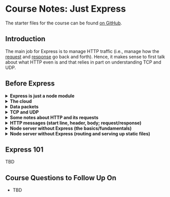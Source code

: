 # Course Notes: Just Express

The starter files for the course can be found [on GitHub](https://github.com/robertbunch/justExpress).

## Introduction

The main job for Express is to manage HTTP traffic (i.e., manage how the [request](https://expressjs.com/en/5x/api.html#req) and [response](https://expressjs.com/en/5x/api.html#res) go back and forth). Hence, it makes sense to first talk about what HTTP even is and that relies in part on understanding TCP and UDP.

## Before Express

<details><summary> <strong>Express is just a node module</strong></summary>

Express is "just" a node module. Literally, you can [install Express](https://www.npmjs.com/package/express) via NPM because Express is literally just a node module. The [Express website](https://expressjs.com/) makes clear what Express is:

> Express is a minimal and flexible Node.js web application framework that provides a robust set of features for web and mobile applications.

It also makes clear how, implicitly or explicitly, the main job for Express is to manage HTTP traffic via methods on the `request` and `response` objects:

> With a myriad of HTTP utility methods and middleware at your disposal, creating a robust API is quick and easy.

---

</details>

<details><summary> <strong>The cloud</strong></summary>

The cloud is not a cloud but just a network of computers (not belonging to you) talking with each other where the language they speak is in "packets," where these packets are little streams of data.

---

</details>

<details><summary> <strong>Data packets</strong></summary>

The data interchange between client and server happens through packets of data. When you deal with Express, you (i.e., the server) are now put in charge of handling what packets of data people (i.e., the client or browser) receive 

<p align='center'>
  <img width="500px" src='./images-for-notes/packet.png'>
</p>

So you are now in charge of effectively serving up that content. Node does most of the heavy lifting via low-level C. As can be seen above in the illustration, a "data packet" consists of 5 parts or layers. From the lowest-level to the highest-level, the following are the layers of each packet:

- **Physical:** Cables. These are the actual physical cables connecting things together. See [the submarine cable map](https://www.submarinecablemap.com/) for more details and the end of this note for two visuals (the map of cables and a randomly chosen specific cable).
- **Link:** Wifi or ethernet connection
- **Network:** IP (Internet Protocol)
- **Transport:** UDP/TCP
- **Application:** HTTP, FTP, SSH, SMTP

The network and transport layers together form the internet protocol suite or TCP/IP. 

Developers generally spend the majority of their time in the application, transport, and network layers, with most time being spent specifically in the application layer. Express only handles HTTP requests, but it's important to note that the HTTP application layer uses the transport layer and specifically TCP instead of UDP.

<details><summary> Submarine cable map</summary>

Here is a picture of the entire cable map as of March 27, 2020:

<p align='center'>
  <img  src='./images-for-notes/submarine-cable-map.png'>
</p>

---

</details>

<details><summary> Particular cable from the submarine cable map</summary>

Here is a specific cable from the submarine cable map (note it is 11,000km in length and where its landing points are):

<p align='center'>
  <img  src='./images-for-notes/specific-cable.png'>
</p>

---

</details>

---

</details>

<details><summary> <strong>TCP and UDP</strong></summary>

You have a computer with an internet connection. The transport layer creates 2^16 = 65,536 ~ 65k ports on your computer. Whenever you start a Node app, say on port 3000, the reason you have that 3000 at all is because you are using one of the 65k ports that the transport layer creates. If you started an app on port 5000 (like a Flask app or Rails app), then again you are using one of those ports. 

Think of your network connection as being a hotel, where the hotel is a single building but with tons of individual rooms that are all numbered. If someone comes to the hotel, then in order to find a guest, they need to know the room number. Armed with the room number, they can actually find who they are looking for. 

Typically what happens is an application of a given machine will issue a network request. Suppose this request is an HTTP request. And suppose the request originates from port 49742 (an arbitrary port of the 65k available). Let's suppose the request wants to talk with port 80 on another computer. That request will get handed off to the transport layer and that will get wrapped up in what's called a segment. Inside of the segment there will be metadata which will have the destination port (i.e., port 80) and the source report (i.e., 49,742). The transport layer will hand that off to the network layer for further processing. When it gets to the receiving machine, it will go through the process in reverse and eventually find the right port. 

There are *two* different kinds of transport layer protocols: UDP and TCP. They can broadly be characterized in the following manner:

### UDP (User Datagram Protocol)

Basically the win is that UDP is crazy fast but the loss is that it is incredibly unreliable. Since Express is based on HTTP and not UDP, Express will not have these faults (but it will also miss out on some of the positives). Here's the high-level view of UDP:

- **Lightweight:** Only 8 bytes for a header. Very little overhead required to work.
- **Connectionless:** If a client wants to talk with a server, then you do not have to create a connection first. You can go ahead and start sending data from the client without a connection to a server being established.
- **Consistency:** UDP is good and bad. 
  * **Bad:** UDP will send data no matter what. This may seem good on the surface but it can also be quite bad. What if there's packet loss? UDP doesn't care. It will keep right on sending packets. It doesn't make any difference. What if the network is very congested? It doesn't care. It will just keep right on sending packets and just making the network more and more congested. What if the packets are out of order? It doesn't care. It's not UDP's problem. They're just going to show up out of order--that will be the other side's problem. 
  * **Good:** Everything mentioned above is bad. So what is good about UDP? What's the win? It's blazing fast. It's very lightweight (the headers are incredibly small). You don't have to bother to set up a connection to start. You can just start sending data. It's consistent in how it sends data. Packets will always show up whether they are ordered properly or not. 
  * **Use cases:** UDP is primarily used for things like video games or real-time communication. If you have ever experienced "lag" in a video game where everything seems to stop or go back in time and then suddenly catch up...that's UDP. That's the client screaming at the server without making a connection. And suddenly the server updates your machine with "Whoops, you're actually way behind. I'm going to start sending some different data." 

### TCP (Transmission Control Protocol)

- **Connection-based:** Unlike UDP, if you are a client and you want to start talking with a computer via TCP (i.e., if you are a browser and want to start communicating with a server), then you don't just start screaming and sending data as in UDP. You have to go through what's called a 3-way handshake. Before you are going to transmit any data, you are going to have to initiate a connection. The 3-way handshake goes like this:
  1. The client says, "Hey, I'd like to talk."
  2. The server responds with yes or no. Hopefully the server responds with yes and that it is happy to set up a connection.
  3. Actual data starts being transmitted.

  These are the 3 steps that will happen before a TCP connection actually goes through.
- **Reliable:** From the above, we can see TCP is reliable because we actually know the connection is going to happen before any data is transmitted. Additionally, for TCP, there are data acknowledgments. What this means is that every time data is transmitted the server will let the client know that it received the client's data and vice-versa. There's also retransmission of data in TCP. If data isn't received, then the server can let the client know (and vice-versa) that some data was not received and the client can send it again.
- **Ordered packets:** With UDP, there may be packet loss or disorganized packets. With TCP, you can guarantee that the packets arrive in the correct order regardless of what happens with the network.
- **Congestion control:** With TCP, if the network is overwhelmed, it may intentionally introduce latency to try and keep packet loss to a minimum to not make the problem worse.

The upshot of all of this is to use TCP when you need reliability and probably UDP when you need something fast and you don't need it to be reliable.

What you need to remember: TCP and IP, together, get two computers ready to talk with each other. They create an environment that will allow two computers to talk with each other. And HTTP uses TCP as the transport layer because it is reliable whereas UDP is not.

---

</details>

<details><summary> <strong>Some notes about HTTP and its requests</strong></summary>

What do HTTP and HTML have in common? The first two letters: **H**yper **T**ext. Something fun to check out: [info.cern.ch](info.cern.ch). This was the very first webpage that was ever made. It's not just HTML. It was the magic that was being able to get all of the networking happening together to be able to *pass* the HTML around. But HTTP doesn't just pass around HTML anymore. HTTP definitely still passes around HTML but it also passes around images, 4k videos, etc. 

Some highlights about HTTP as a protocol:

- **Efficiency:** It is incredibly efficient. TCP remains connected. It connects and then remains connected until all of the data has been sent. HTTP does not have to stay open. HTTP is only connected when absolutely necessary. Once the request arrives, the machines will disconnect entirely from each other. As soon as the responder is ready, the HTTP connection will reestablish across TCP and will send the response.
- **Stateless:** No dialogue. This means the machines only know about each other for as long as the connection is open. As soon as the connection closes, everything is completely forgotten. So if they need to talk again for any reason, they have to start over completely again, which is like to say it's the very first conversation (i.e., the 3-way handshake needs to occur: tell me who you are and what you want). It's not like a phone conversation where the first person says something (request) and listens for a response and there's a running memory throughout of what is being said back and forth (i.e., there's a history and different points that can be looked back to and referenced to inform and continue the dialogue). Stateless means, "I only know about what you just said right now. And I'm going to respond based on that and then completely forget everything." So the requestor gets one thing to say and the responder gets one thing to say and then they are totally done talking.

Illustration of how this process works in practice: Suppose you have a user on a computer who is connected to the internet. Let's say they go to Udemy's website. Here's the process:
  1. The user is going to go through their internet connection (through their ISP) and they'll bounce around however many times before eventually getting to the host machine, Udemy's servers, via TCP and IP. They will go through the process of establishing that 3-way handshake. This is the first step. TCP says the client (i.e., the user's browser) would like to make a connection to the server (i.e., Udemy's servers). 
  2. Via TCP, the server will respond in the affirmative that a connection can be made. 
  3. Then the data will start to come. Part of that data is going to be the HTTP request. So the HTTP request will come into the server and once the request has hit, then that connection is terminated. The TCP connection is still open but the HTTP request has terminated. The client computer is still patiently waiting for some kind of response. It still wants an HTTP response. While the server does its song and dance, it will get an HTTP response together and send back the response. The connection will then be terminated. And then the TCP connection is also terminated and everything goes away.

That's the basic gist of how the networking will interact and how the HTTP messages will go back and forth. What does an HTTP message actually look like though? See the next note.

---

</details>

<details><summary> <strong>HTTP messages (start line, header, body; request/response)</strong></summary>

There are three parts to an HTTP message: 

1. Start line
2. Header
3. Body

HTTP messages are generally all text so you usually can read an HTTP message. Let's unpack each piece of the above. 

### Start Line

The start line is a *single* line, and it describes the type of request on the way there and on the way back in the response it's the status. 

- **Request:** `method path version-of-HTTP`; for example: `get /blog HTTP/1.1`
- **Response:** `version-of-HTTP status-code`; for example: `HTTP/1.1 404`

### Header

The header specifies the request or describes the body. So essentially what it contains is metadata. And it always comes in the form of key-value pairs. So as JS developer, it will look like an object or JSON. There are loads of options in there and the earliest we will use is a mime-type. For example, we might see something like `content-type: text/html`. There will always be a blank line between the header and body. And that is to indicate that all of the header is done and that it's time for the body.

### Body

The "actual stuff" or what you may think of as maybe the content or HTML, the image, etc. 

| Recap and Example |
| :-- |
| All of the above is what makes up HTTP messages. You have to follow that protocol, namely having a start line, header, and body. |

**Example:** We can use something like `curl` to illustrate the above with `curl -v www.google.com` in Bash to get the following:

``` BASH
# Notes that curl gives us are offset by * markers (this isn't part of the HTTP request):
* Rebuilt URL to: www.google.com/
*   Trying 2607:f8b0:4009:80d::2004...
* TCP_NODELAY set
* Connected to www.google.com (2607:f8b0:4009:80d::2004) port 80 (#0)
# Start line
> GET / HTTP/1.1        # GET method; path requested is / (i.e., the root); and protocol is HTTP/1.1
# Header
> Host: www.google.com
> User-Agent: curl/7.54.0
> Accept: */*
# End of header
> 
# In our request, we didn't actually send a body because it's a GET request
# Note the meaning of the left-most arrows: > correspond to request and < to response
# Start line (of response)
< HTTP/1.1 200 OK
< Date: Thu, 02 Apr 2020 05:08:30 GMT
< Expires: -1
< Cache-Control: private, max-age=0
< Content-Type: text/html; charset=ISO-8859-1
...
< Accept-Ranges: none
< Vary: Accept-Encoding
< Transfer-Encoding: chunked
# End of response header
< 
# Response body
<!doctype html>
```

---

</details>

<details><summary> <strong>Node server without Express (the basics/fundamentals)</strong></summary>

<details><summary> TLDR Version</summary>

Here is the TLDR version of possibly the most basic Node server without Express:

```javascript
const http = require('http'); 

const server = http.createServer((req, res) => {
    res.writeHead(200, {'content-type': 'text/html'});
    res.write('<h1>Hello, World!</h1>');
    res.end();
});

server.listen(3000);
```

---

</details>

| Note |
| :--- |
| It is always a good idea to consult [the docs](https://nodejs.org/dist/latest-v12.x/docs/api/) through [the Node website](https://nodejs.org/en/). There you will find documentation about all things Node. For example, [under HTTP](https://nodejs.org/dist/latest-v12.x/docs/api/http.html#http_http) you will see the following: "To use the HTTP server and client one must `require('http')`. |

In setting up a Node server without Express, we use the following (all of which can be read up on through the links to the docs as noted above): 

| Class | Syntax | Documentation |
| --- | --- | :-: | --- |
| `N/A` | `http.createServer([options][, requestListener])` | [Link](https://nodejs.org/dist/latest-v12.x/docs/api/http.html#http_http_createserver_options_requestlistener) |
| [`http.ServerResponse`](https://nodejs.org/dist/latest-v12.x/docs/api/http.html#http_class_http_serverresponse) | `response.writeHead(statusCode[, statusMessage][, headers])` | [Link](https://nodejs.org/dist/latest-v12.x/docs/api/http.html#http_response_writehead_statuscode_statusmessage_headers) |
| [`http.ServerResponse`](https://nodejs.org/dist/latest-v12.x/docs/api/http.html#http_class_http_serverresponse) | `response.write(chunk[, encoding][, callback])` | [Link](https://nodejs.org/dist/latest-v12.x/docs/api/http.html#http_response_write_chunk_encoding_callback) |
| [`http.ServerResponse`](https://nodejs.org/dist/latest-v12.x/docs/api/http.html#http_class_http_serverresponse) | `response.end([data[, encoding]][, callback])` | [Link](https://nodejs.org/dist/latest-v12.x/docs/api/http.html#http_response_end_data_encoding_callback) |
| [`http.Server`](https://nodejs.org/dist/latest-v12.x/docs/api/http.html#http_class_http_server) | `server.listen()` | [Link](https://nodejs.org/dist/latest-v12.x/docs/api/http.html#http_server_listen) |

The HTTP module is simply part of Node--it is not a third-party module (like Express) that we need to install with NPM or Yarn or something like that. This is the module that will allow us to make HTTP requests and responses (it has those request and response objects for us to interact with). The HTTP module has a `createServer` method that comes with it.

| Note from the docs about `createServer` |
| :--- |
| In [the docs](https://nodejs.org/dist/latest-v12.x/docs/api/http.html#http_http_createserver_options_requestlistener) we see the syntax `http.createServer([options][, requestListener])` which indicates we are expected to pass `createServer` a `requestListener` function, where the `requestListener` is a function which is automatically added to the `request` event, and `http.createServer` returns a new instance of [`http.Server`](https://nodejs.org/dist/latest-v12.x/docs/api/http.html#http_class_http_server), which is itself an extension of [`net.Server`](https://nodejs.org/dist/latest-v12.x/docs/api/net.html#net_class_net_server), a class used to create a TCP or IPC server. |

<details><summary> <strong>Additional notes about request/response objects with <code>createServer</code></strong></summary>

As noted above, the `requestListener` function passed to `http.createServer` is automatically added to the `request` event, an event that is emitted each time there is a request to the server (where there may be multiple requests per connection such as in the case of HTTP Keep-Alive connections). The docs entry for `request` begin in the following manner:

- `request` [<http.IncomingMessage>](https://nodejs.org/dist/latest-v12.x/docs/api/http.html#http_class_http_incomingmessage)
- `response` [<http.ServerResponse>](https://nodejs.org/dist/latest-v12.x/docs/api/http.html#http_class_http_serverresponse)

The docs note that the `http.IncomingMessage` object extends the [`stream.Readable`](https://nodejs.org/dist/latest-v12.x/docs/api/stream.html#stream_class_stream_readable) class, is created by `http.Server` or `http.ClientRequest`, and is passed as the first argument to the `request` and `response` event respectively. It may be used to access response status, headers, and data.

The docs note that the `http.ServerResponse` class object extends [Stream](https://nodejs.org/dist/latest-v12.x/docs/api/stream.html#stream_stream) and is an object created internally by an HTTP server (not by the user). It is passed as the second parameter to the `request` event. 

---

</details>

In simple terms, the `createServer` method takes one argument, a callback function, where this callback function takes two arguments, the `request` and `response` objects, respectively, which are typically denoted as `req` and `res` to avoid potential naming conflicts while using other node modules.

The `request` and `response` objects, or `req` and `res`, are just that (i.e., what was noted earlier about HTTP traffic and how requests and responses work). The `req` object represents what we know about the requesting machine or the HTTP request that has come in. And we actually know quite a lot about it. Because we need to. We need to be able to get back to them. We need to be able to find them. So their IP address will be in there, we'll know something about their client (i.e., what type of browser it was and stuff like that), what page or route they wanted to find, all the stuff in the headers, whether or not there was any data passed to us, etc. There will be *lots* of stuff inside of the request object. 

The `response` object is what we are going to send back. And, generally speaking, in Express, we are going to get stuff out of the `request` object, and we are going to add stuff to the `response` object. That is somewhat of an oversimplification, but with strict Node we have fairly limited options. Using Express will make our lives so much easier. 

Before we log anything to the console to see anything about a request or possibly putting together a response, we need to be able to *listen* for traffic on the server so we can respond appropriately. Fittingly, `createServer` returns an object with a `listen` method, where `listen` has the following syntax [for TCP servers](https://nodejs.org/dist/latest-v12.x/docs/api/net.html#net_server_listen_port_host_backlog_callback) according to [the docs](https://nodejs.org/dist/latest-v12.x/docs/api/net.html#net_server_listen): 

```javascript
server.listen([port[, host[, backlog]]][, callback])
```

As the docs note, the `listen` function is asynchronous, and when the server starts listening the `listening` event will be emitted. If a `callback` function is passed to `listen`, then the `callback` will be added as a listener for the `listening` event. Hence, it's fairly common to see something like the following:

```javascript
const http = require('http');
const port = 3000;

const server = http.createServer((req, res) => {
  // Stuff
});

server.listen(port, () => console.log(`Server listening on port ${port}!`));
```

The `callback` passed to `listen` in this case is really just a sanity check to make sure the server is listening and that we've started things up effectively. 

| Note about the port number |
| :--- |
| The number `3000` is not special. Neither is `5000` or `8000` or several other arbitrary port numbers (within the 65k possible ports). But there are some exceptions. The port number has to be greater than 1000 because unless your role is `root` then you do not have access to ports 1000 and below unless you change the permissions which is not often advised. |

**Recap:** The HTTP module is native to Node--we do not have to install it. We simply have to ask for it in the form of `const http = require('http');`. We create a `server`. We use the HTTP module to create the server with `http.createServer`, where `createServer` is a function that takes a callback which will run whenever an HTTP request is made to the server. When is an HTTP request made to the server? It is made whenever the `port` on which the server is listening gets an HTTP request. We can try this out with the following simple program:

```javascript
const http = require('http');

const server = http.createServer((req, res) => {
  console.log(req);
});

server.listen(3000);
```

Execute this with Node and then open the browser and go to `localhost:3000`. You should see an enormous object logged to the console. 

<details><summary> <strong>Partial <code>req</code> object logged</strong></summary>

You'll see a ton of different things but here's an example of a few of the things:

```javascript
IncomingMessage {
  _readableState: ReadableState {
    objectMode: false,
    highWaterMark: 16384,
    buffer: BufferList { head: null, tail: null, length: 0 },
    length: 0,
    pipes: null,
    pipesCount: 0,
    flowing: null,
    ended: false,

...

  httpVersionMajor: 1,
  httpVersionMinor: 1,
  httpVersion: '1.1',
  complete: false,
  headers: {
    host: 'localhost:3000',
    connection: 'keep-alive',
    'cache-control': 'max-age=0',
    'upgrade-insecure-requests': '1',
    'user-agent': 'Mozilla/5.0 (Macintosh; Intel Mac OS X 10_14_6) AppleWebKit/537.36 (KHTML, like Gecko) Chrome/80.0.3987.149 Safari/537.36',
    'sec-fetch-dest': 'document',
    accept: 'text/html,application/xhtml+xml,application/xml;q=0.9,image/webp,image/apng,*/*;q=0.8,application/signed-exchange;v=b3;q=0.9',
    'sec-fetch-site': 'none',
    'sec-fetch-mode': 'navigate',
    'sec-fetch-user': '?1',
    'accept-encoding': 'gzip, deflate, br',
    'accept-language': 'en-US,en;q=0.9,la;q=0.8'
  },
  rawHeaders: [
    'Host',
    'localhost:3000',
    'Connection',
    'keep-alive',
    'Cache-Control',
    'max-age=0',
    'Upgrade-Insecure-Requests',
    '1',
    'User-Agent',
    'Mozilla/5.0 (Macintosh; Intel Mac OS X 10_14_6) AppleWebKit/537.36 (KHTML, like Gecko) Chrome/80.0.3987.149 Safari/537.36',
    'Sec-Fetch-Dest',
    'document',
    'Accept',
    'text/html,application/xhtml+xml,application/xml;q=0.9,image/webp,image/apng,*/*;q=0.8,application/signed-exchange;v=b3;q=0.9',
    'Sec-Fetch-Site',
    'none',
    'Sec-Fetch-Mode',
    'navigate',
    'Sec-Fetch-User',
    '?1',
    'Accept-Encoding',
    'gzip, deflate, br',
    'Accept-Language',
    'en-US,en;q=0.9,la;q=0.8'
  ],
  trailers: {},
  rawTrailers: [],
  aborted: false,
  upgrade: false,
  url: '/',
  method: 'GET',
  statusCode: null,
  statusMessage: null,
  client: Socket {
    connecting: false,
    _hadError: false,

...

```

---

</details>

If you look at the above snippet for the `req` object, then you'll see stuff like the `headers` object which is a bunch of key-value pairs like `host: 'localhost:3000'`, what the `user-agent` is, etc. We are not interested in *all* of this right now. The point is that we get a *ton* of information about the HTTP request that's being made in the form of an `IncomingMessage`. 

With the above code, if you actually made the request, then you may see your browser having a spinning wheel or hanging. What's happening? Basically, the browser is waiting for a response. We fielded the request, but we never sent anything back. And that's a problem for the browser because the browser needs a response to know that we are actually finished. This is where the `response` object, or `res`, comes in. It will be our way of responding to the requestor.

Before putting together the `response` object ourselves, recall the following about what each HTTP message (request or response) is comprised of:

- **start line:** Node will take care of this for us.
- **header:** We need to deal with this in Node even though Express will largely take care of this for us in the future.
- **body:** We are absolutely in charge of this. It's a pain to handle in Node but will be much easier in Express.

Let's put together our response message: 

<details><summary> Start line</summary>

Node takes care of this for us so we do not need to worry about.

---

</details>

<details><summary> Header</summary>

The `response` object has a `writeHead` method we can use which takes two arguments, the first being a status code and the second being an object for the mime-type. We can do something like the following:

```javascript
res.writeHead(200, {'content-type': 'text/html'});
```

This will write out our headers.

---

</details>

<details><summary> Body</summary>

The `response` object has a `write` method we can use and we can pass it some HTML to be used as the body for the response:

```javascript
res.write('<h1>Hello, World!</h1>');
```

---

</details>

We finally need to actually use `res.end()` at the very end because we need to let the browser know to close the connection. So here's the final stripped down Node web server without Express:

```javascript
const http = require('http'); 

const server = http.createServer((req, res) => {
    res.writeHead(200, {'content-type': 'text/html'});
    res.write('<h1>Hello, World!</h1>');
    res.end();
});

server.listen(3000);
```

If we now run `curl -v localhost:3000`, we'll get something like the following:

``` BASH
* Rebuilt URL to: localhost:3000/
*   Trying ::1...
* TCP_NODELAY set
* Connected to localhost (::1) port 3000 (#0)
> GET / HTTP/1.1                                # start line (request)
> Host: localhost:3000                          # header 
> User-Agent: curl/7.54.0                       # header
> Accept: */*                                   # header
>                                               # end of start line/headers (and no body)
< HTTP/1.1 200 OK                               # start line (response)
< content-type: text/html                       # header (response)
< Date: Thu, 02 Apr 2020 08:55:29 GMT           # header (inserted by Node)
< Connection: keep-alive                        # header (inserted by Node)
< Transfer-Encoding: chunked                    # header (inserted by Node)
<                                               # end of start line/headers
* Connection #0 to host localhost left intact   # inserted by Node
<h1>Hello, World!</h1>                          # body (response)                       
```

Very cool!

| Note about routing |
| :--- |
| Our little "Hello, World!" message will show up regardless of the path the user tries to visit because we are simply listening on port 3000 for HTTP traffic. Whenever there is traffic, the code above says hey send this response right along. In nodeServerTwo.js, we add a conditional to say what to do based on certain routing (i.e., we will have something specific happen for the home page, etc.) |

---

</details>

<details><summary> <strong>Node server without Express (routing and serving up static files)</strong></summary>

| TLDR |
| :--- |
| The driving point here is that serving up routes and static files in plain Node without Express is **horrible**. It is no fun at all. But as observed at the end of the previous note, we have to have some way of selectively choosing when something renders and when something doesn't. We do not want *everything* to render for a site just when somebody visits the root. Hence, we have to introduce routing of some sort. |

<details><summary> <strong>Basic routing in plain Node without Express</strong></summary>

```javascript
const http = require('http');   // enable ability to manage HTTP traffic
const fs = require('fs');       // access THIS computer's file system (yours, not the requestor's) with Node

const server = http.createServer((req, res) => {
    if (req.url === '/') { // user wants the home page
        res.writeHead(200, { 'content-type': 'text/html' });
        const homePageHTML = fs.readFileSync('node.html');
        res.write(homePageHTML);
        res.end();
    } else if (req.url === "/node.png") {
        res.writeHead(200, { 'content-type': 'image/png' });
        const image = fs.readFileSync('node.png');
        res.write(image);
        res.end();
    } else if (req.url === "/styles.css") {
        res.writeHead(200, { 'content-type': 'text/css' });
        const css = fs.readFileSync('styles.css');
        res.write(css);
        res.end();
    } else {
        res.writeHead(404, { 'content-type': 'text/html' });
        res.write(`<h4>Sorry, this isn't the page you're looking for!</h4>`)
        res.end()
    }
});

server.listen(3000);

```

---

</details>

In the above script, the main "gotcha" is when we try to read in a file that requests *another* file. Hence, for the `node.html` file, which uses the `node.png` file, we have to also make an HTTP request for the `node.png` file which means making another route for `/node.png`. Basically, the whole ordeal becomes quite an enormous mess. Luckily, Express will help us with all of this!

---

</details>

## Express 101

TBD

## Course Questions to Follow Up On

- TBD